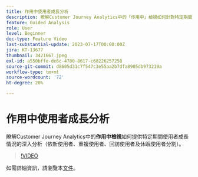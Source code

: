 ```yaml
---
title: 作用中使用者成長分析
description: 瞭解Customer Journey Analytics中的「作用中」檢視如何針對特定期間內的使用者成長提供深入分析，依新使用者、重複使用者、回訪使用者及休眠使用者進行分割。
feature: Guided Analysis
role: User
level: Beginner
doc-type: Feature Video
last-substantial-update: 2023-07-17T00:00:00Z
jira: KT-13677
thumbnail: 3421667.jpeg
exl-id: a550bffe-de6c-4780-8617-c68226257258
source-git-commit: d8605d31c7f547c3e55aa2b7dfa8905db973219a
workflow-type: tm+mt
source-wordcount: '72'
ht-degree: 20%

---
```


# 作用中使用者成長分析

瞭解Customer Journey Analytics中的&#x200B;**作用中檢視**&#x200B;如何提供特定期間使用者成長情況的深入分析（依新使用者、重複使用者、回訪使用者及休眠使用者分割）。

>[!VIDEO](https://video.tv.adobe.com/v/3421667/?learn=on)

如需詳細資訊，請瀏覽本[文件](https://experienceleague.adobe.com/docs/analytics-platform/using/guided-analysis/user-growth/active.html)。
